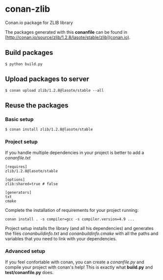# conan-zlib

Conan.io package for ZLIB library

The packages generated with this **conanfile** can be found in [http://conan.io/source/zlib/1.2.8/lasote/stable/zlib](conan.io).

## Build packages

    $ python build.py
    
## Upload packages to server

    $ conan upload zlib/1.2.8@lasote/stable --all
    
## Reuse the packages

### Basic setup

    $ conan install zlib/1.2.8@lasote/stable
    
### Project setup

If you handle multiple dependencies in your project is better to add a *conanfile.txt*
    
    [requires]
    zlib/1.2.8@lasote/stable

    [options]
    zlib:shared=true # false
    
    [generators]
    txt
    cmake

Complete the installation of requirements for your project running:</small></span>

    conan install . -s compiler=gcc -s compiler.version=4.9 ... 

Project setup installs the library (and all his dependencies) and generates the files *conanbuildinfo.txt* and *conanbuildinfo.cmake* with all the paths and variables that you need to link with your dependencies.

### Advanced setup

If you feel confortable with conan, you can create a *conanfile.py* and compile your project with conan's help!
This is exactly what **build.py** and **test/conanfile.py** does.

